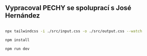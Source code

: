 ## Vypracoval PECHY se spoluprací s José Hernández

```bash

npx tailwindcss -i ./src/input.css -o ./src/output.css --watch

npm install

npm run dev

```